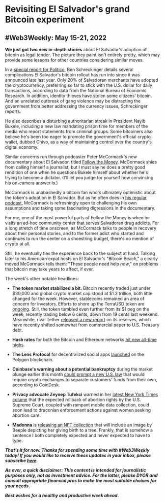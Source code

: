 # Revisiting El Salvador's grand Bitcoin experiment
## #Web3Weekly: May 15-21, 2022

<!--

![]()

Photo by TKTKTKT via Unsplash

-->

**We just got two new in-depth stories** about El Salvador's adoption of bitcoin as legal tender. The picture they paint isn't entirely pretty, which may provide some lessons for other countries considering similar moves.

In a [special report for Politico](https://www.politico.com/news/magazine/2022/05/12/el-salvador-bitcoin-currency-struggles-00030422), Ben Schreckinger details several complications El Salvador's bitcoin rollout has run into since it was announced late last year. Only 20% of Salvadoran merchants have adopted the cryptocurrency, preferring so far to stick with the U.S. dollar for daily transactions, according to data from the National Bureau of Economic Research. In addition, identity thieves have stolen some citizens' bitcoin. And an unrelated outbreak of gang violence may be distracting the government from better addressing the currency issues, Schreckinger reports.

He also describes a disturbing authoritarian streak in President Nayib Bukele, including a new law mandating prison time for members of the media who report statements from criminal groups. Some bitcoiners also believe he's been too eager to promote the government's official crypto wallet, dubbed Chivo, as a way of maintaining control over the country's digital economy.

Similar concerns run through podcaster Peter McCormack's new documentary about El Salvador, titled [Follow the Money](https://www.youtube.com/watch?v=ig3UN1GYmY8). McCormack shies from calling himself a journalist, but I must say he does a pretty good rendition of one when he questions Bukele himself about whether he's trying to become a dictator. (I'll let you judge for yourself how convincing his on-camera answer is.)

McCormack is unabashedly a bitcoin fan who's ultimately optimistic about the token's adoption in El Salvador. But as he often does in [his regular podcast](https://www.whatbitcoindid.com/), McCormack is refreshingly open to challenging his own assumptions and taking some fascinating digressions in the documentary.

For me, one of the most powerful parts of Follow the Money is when he visits an ad-hoc community center that serves Salvadoran drug addicts. For a long stretch of time onscreen, as McCormack talks to people in recovery about their personal stories, and to the former adict who started and continues to run the center on a shoestring budget, there's no mention of crypto at all.

Still, he eventually ties the experience back to the subject at hand. Talking later to his American expat hosts on El Salvador's "Bitcoin Beach," a clearly moved McCormack tells them: "These people need help *now*," on problems that bitcoin may take years to affect, if ever.

The week's other notable headlines:

- **The token market stabilized a bit.** Bitcoin recently traded just under $30,000 and global crypto market cap stood at $1.3 trillion, both little changed for the week. However, stablecoins remained an area of concern for investors. Efforts to shore up the TerraUSD token are [ongoing](https://twitter.com/stablekwon/status/1526896786685583360). Still, the token tumbled even further from its $1 peg on the week, recently trading below 6 cents, down from 19 cents last weekend. Meanwhile, rival Tether [released a new report](https://www.theblockcrypto.com/linked/147816/tether-reduces-commercial-paper-holdings-to-improve-quality-of-reserves) on its reserves, which have recently shifted somewhat from commercial paper to U.S. Treasury debt.

- **Hash rates** for both the Bitcoin and Ethereum networks [hit new all-time highs](https://thedefiant.io/bitcoin-eth-hashrate-ath/).

- **The Lens Protocol** for decentralized social apps [launched](https://www.coindesk.com/business/2022/05/18/aaves-decentralized-social-media-platform-arrives-on-polygon/) on the Polygon blockchain.

- **Coinbase's warning about a potential bankruptcy** during the market plunge earlier this month [could prompt a new U.S. law](https://www.coindesk.com/policy/2022/05/18/biden-administration-wants-crypto-exchanges-to-separate-customer-and-corporate-funds/) that would require crypto exchanges to separate customers' funds from their own, according to CoinDesk.

- **Privacy advocate Zeynep Tufekci** warned in her [latest New York Times column](https://www.nytimes.com/2022/05/19/opinion/privacy-technology-data.html) that the expected rollback of abortion rights by the U.S. Supreme Court, coupled with rampant mobile data collection, could soon lead to draconian enforcement actions against women seeking abortion care.

- **Madonna** is [releasing an NFT collection](https://www.nme.com/news/music/madonna-readies-nft-collection-that-includes-her-avatar-giving-birth-to-a-tree-3221905) that will include an image by Beeple depicting her giving birth to a tree. Frankly, that is somehow a sentence I both completely expected and never expected to have to type.

_**That’s it for now. Thanks for spending some time with #Web3Weekly today! If you would like to receive these updates in your inbox, please subscribe [here](https://w3w.news).**_

_**As ever, a quick disclaimer: This content is intended for journalistic purposes only, not as investment advice. For the latter, please DYOR and consult appropriate financial pros to make the most suitable choices for your needs.**_

_**Best wishes for a healthy and productive week ahead.**_
